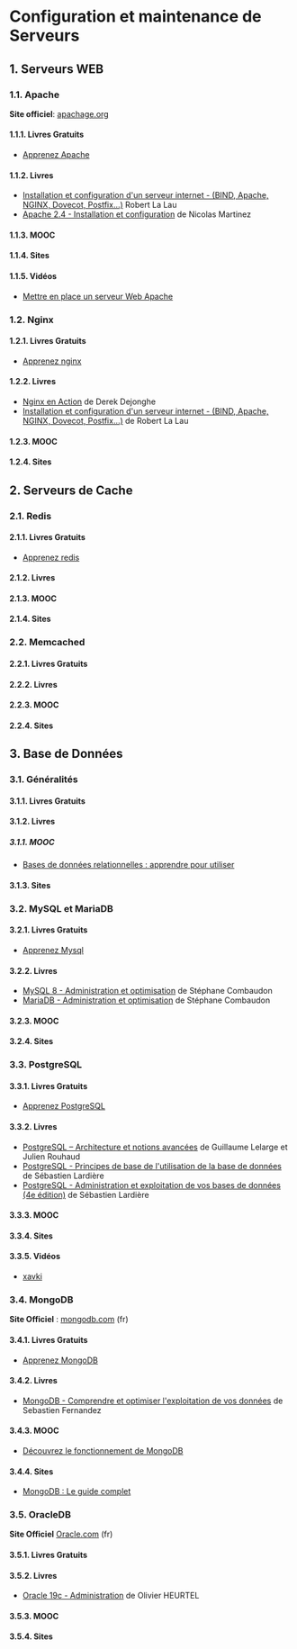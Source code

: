 # Configuration et maintenance de Serveurs
<!--- toc -->
##  1. <a name='ServeursWEB'></a>Serveurs WEB

###  1.1. <a name='Apache'></a>Apache

**Site officiel**: [apachage.org](https://httpd.apache.org/docs/2.4/fr/getting-started.html)

####  1.1.1. <a name='LivresGratuits'></a>Livres Gratuits

* [Apprenez Apache](https://riptutorial.com/Download/apache-fr.pdf)

####  1.1.2. <a name='Livres'></a>Livres

* [Installation et configuration d'un serveur internet - (BIND, Apache, NGINX,
  Dovecot, Postfix...)](https://amzn.to/3D6e3Oe) Robert La Lau
* [Apache 2.4 - Installation et configuration](https://amzn.to/3yU20kO) de
  Nicolas Martinez

####  1.1.3. <a name='MOOC'></a>MOOC

####  1.1.4. <a name='Sites'></a>Sites

####  1.1.5. <a name='Vidos'></a>Vidéos

* [Mettre en place un serveur Web Apache](https://grafikart.fr/tutoriels/apache-687#sommaire)

###  1.2. <a name='Nginx'></a>Nginx

####  1.2.1. <a name='LivresGratuits-1'></a>Livres Gratuits

* [Apprenez nginx](https://riptutorial.com/Download/nginx-fr.pdf)

####  1.2.2. <a name='Livres-1'></a>Livres

* [Nginx en Action](https://riptutorial.com/Download/redis-fr.pdf) de Derek Dejonghe
* [Installation et configuration d'un serveur internet - (BIND, Apache, NGINX,
  Dovecot, Postfix...)](https://amzn.to/3D6e3Oe) de Robert La Lau

####  1.2.3. <a name='MOOC-1'></a>MOOC

####  1.2.4. <a name='Sites-1'></a>Sites

##  2. <a name='ServeursdeCache'></a>Serveurs de Cache

###  2.1. <a name='Redis'></a>Redis

####  2.1.1. <a name='LivresGratuits-1'></a>Livres Gratuits

* [Apprenez redis](https://riptutorial.com/Download/redis-fr.pdf)

####  2.1.2. <a name='Livres-1'></a>Livres

####  2.1.3. <a name='MOOC-1'></a>MOOC

####  2.1.4. <a name='Sites-1'></a>Sites

###  2.2. <a name='Memcached'></a>Memcached

####  2.2.1. <a name='LivresGratuits-1'></a>Livres Gratuits

####  2.2.2. <a name='Livres-1'></a>Livres

####  2.2.3. <a name='MOOC-1'></a>MOOC

####  2.2.4. <a name='Sites-1'></a>Sites

##  3. <a name='BasedeDonnes'></a>Base de Données

###  3.1. <a name='Gnralits'></a>Généralités

####  3.1.1. <a name='LivresGratuits-1'></a>Livres Gratuits

####  3.1.2. <a name='Livres-1'></a>Livres

#####  3.1.1. <a name='MOOC'></a>MOOC

* [Bases de données relationnelles : apprendre pour utiliser](https://www.fun-mooc.fr/fr/cours/bases-de-donnees-relationnelles-apprendre-pour-utiliser/)

####  3.1.3. <a name='Sites-1'></a>Sites

###  3.2. <a name='MySQLetMariaDB'></a>MySQL et MariaDB

####  3.2.1. <a name='LivresGratuits-1'></a>Livres Gratuits

* [Apprenez Mysql](https://riptutorial.com/Download/mysql-fr.pdf)

####  3.2.2. <a name='Livres-1'></a>Livres

* [MySQL 8 - Administration et optimisation](https://amzn.to/3EnxN0U) de Stéphane Combaudon
* [MariaDB - Administration et optimisation](https://amzn.to/3McK5uW) de Stéphane Combaudon

####  3.2.3. <a name='MOOC-1'></a>MOOC

####  3.2.4. <a name='Sites-1'></a>Sites

###  3.3. <a name='PostgreSQL'></a>PostgreSQL

####  3.3.1. <a name='LivresGratuits-1'></a>Livres Gratuits

* [Apprenez PostgreSQL](https://riptutorial.com/Download/postgresql-fr.pdf)

####  3.3.2. <a name='Livres-1'></a>Livres

* [PostgreSQL – Architecture et notions avancées](https://amzn.to/3fE1YGL) de Guillaume Lelarge et Julien Rouhaud
* [PostgreSQL - Principes de base de l'utilisation de la base de données](https://amzn.to/3ecuUFt) de Sébastien Lardière
* [PostgreSQL - Administration et exploitation de vos bases de données (4e
  édition)](https://amzn.to/3ynGhBA) de Sébastien Lardière

####  3.3.3. <a name='MOOC-1'></a>MOOC

####  3.3.4. <a name='Sites-1'></a>Sites

####  3.3.5. <a name='Vidos-1'></a>Vidéos

* [xavki](https://www.youtube.com/playlist?list=PLn6POgpklwWonHjoGXXSIXJWYzPSy2FeJ)

###  3.4. <a name='MongoDB'></a>MongoDB

**Site Officiel** : [mongodb.com](https://www.mongodb.com/fr-fr) (fr)

####  3.4.1. <a name='LivresGratuits-1'></a>Livres Gratuits

* [Apprenez MongoDB](https://riptutorial.com/Download/mongodb-fr.pdf)

####  3.4.2. <a name='Livres-1'></a>Livres

* [MongoDB - Comprendre et optimiser l'exploitation de vos
  données](https://amzn.to/3CNoLIl) de Sebastien Fernandez

####  3.4.3. <a name='MOOC-1'></a>MOOC

* [Découvrez le fonctionnement de MongoDB](https://openclassrooms.com/fr/courses/4462426-maitrisez-les-bases-de-donnees-nosql/4474601-decouvrez-le-fonctionnement-de-mongodb)

####  3.4.4. <a name='Sites-1'></a>Sites

* [MongoDB : Le guide complet](https://welovedevs.com/fr/articles/mongodb/)

###  3.5. <a name='OracleDB'></a>OracleDB

**Site Officiel** [Oracle.com](https://www.oracle.com/fr/) (fr)

####  3.5.1. <a name='LivresGratuits-1'></a>Livres Gratuits

####  3.5.2. <a name='Livres-1'></a>Livres

* [Oracle 19c - Administration](https://amzn.to/3D6big0) de Olivier HEURTEL

####  3.5.3. <a name='MOOC-1'></a>MOOC

####  3.5.4. <a name='Sites-1'></a>Sites
